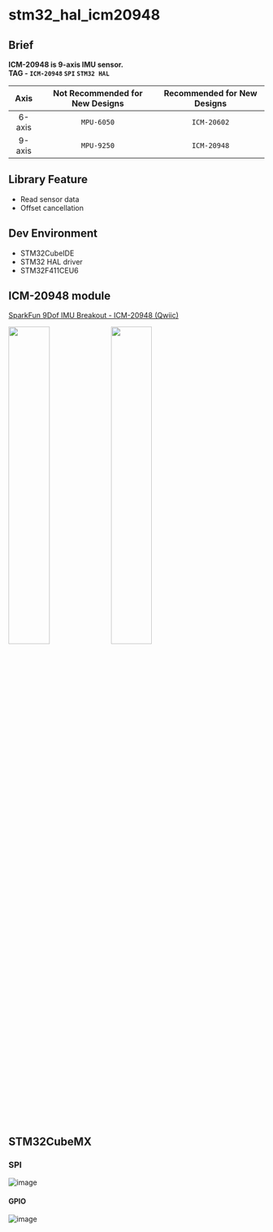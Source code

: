 # stm32_hal_icm20948

## Brief

__ICM-20948 is 9-axis IMU sensor.__  
__TAG - `ICM-20948` `SPI` `STM32 HAL`__

|Axis|Not Recommended for New Designs|Recommended for New Designs|
|:---:|:---:|:---:|
|6-axis|`MPU-6050`|`ICM-20602`|
|9-axis|`MPU-9250`|`ICM-20948`| 

## Library Feature
* Read sensor data
* Offset cancellation

## Dev Environment  
- STM32CubeIDE
- STM32 HAL driver
- STM32F411CEU6

## ICM-20948 module
[SparkFun 9Dof IMU Breakout - ICM-20948 (Qwiic)](https://www.sparkfun.com/products/15335)

<img src = "https://user-images.githubusercontent.com/48342925/125441402-2af7d878-53d7-4d2f-83df-f304df4c330c.png" width = "40%"><img src = "https://user-images.githubusercontent.com/48342925/125441479-3370f3fb-8485-4d11-ad3e-1eb6e697f8e0.png" width = "40%">

## STM32CubeMX

### SPI

![image](https://user-images.githubusercontent.com/48342925/129033034-ef4d8818-7338-4d90-bcd9-9d66491074bd.png)

#### GPIO

![image](https://user-images.githubusercontent.com/48342925/129033151-7cf98ef2-22e9-44ef-8ddd-77b6ea9abf0b.png)
